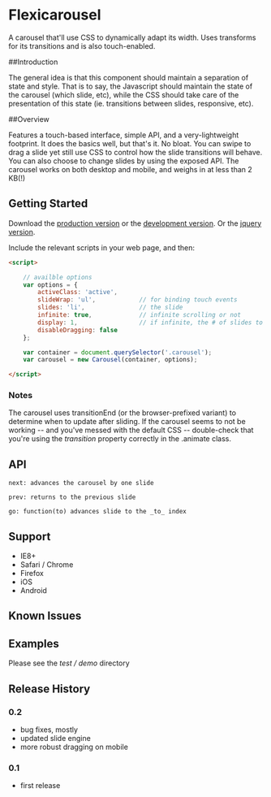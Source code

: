 # Flexicarousel

A carousel that'll use CSS to dynamically adapt its width. Uses transforms for its transitions and is also touch-enabled.

##Introduction

The general idea is that this component should maintain a separation of state and style. That is to say, the Javascript should maintain the state of the carousel (which slide, etc), while the CSS should take care of the presentation of this state (ie. transitions between slides, responsive, etc).

##Overview

Features a touch-based interface, simple API, and a very-lightweight footprint. It does the basics well, but that's it. No bloat.
You can swipe to drag a slide yet still use CSS to control how the slide transitions will behave. You can also choose to change slides by
using the exposed API. The carousel works on both desktop and mobile, and weighs in at less than 2 KB(!)

## Getting Started
Download the [production version][min] or the [development version][max]. Or the [jquery version][jquery].

[min]: https://github.com/apathetic/flexicarousel-3/blob/master/dist/flexicarousel.min.js
[max]: https://github.com/apathetic/flexicarousel-3/blob/master/dist/flexicarousel.js
[jquery]: https://github.com/apathetic/flexicarousel-3/blob/master/dist/jquery.flexicarousel.min.js

Include the relevant scripts in your web page, and then:

```html
<script>

	// availble options
	var options = {
		activeClass: 'active',
		slideWrap: 'ul',			// for binding touch events
		slides: 'li',				// the slide
		infinite: true,				// infinite scrolling or not
		display: 1,					// if infinite, the # of slides to "view ahead" ie. position offscreen
		disableDragging: false
	};

	var container = document.querySelector('.carousel');
	var carousel = new Carousel(container, options);

</script>
```

### Notes

The carousel uses transitionEnd (or the browser-prefixed variant) to determine when to update after sliding. If the carousel seems to not  be working -- and you've messed with the default CSS -- double-check that you're using the _transition_ property correctly in the .animate class.

## API

	next: advances the carousel by one slide

	prev: returns to the previous slide

	go: function(to) advances slide to the _to_ index


## Support
* IE8+
* Safari / Chrome
* Firefox
* iOS
* Android

## Known Issues

## Examples

Please see the _test / demo_ directory

## Release History

### 0.2
* bug fixes, mostly
* updated slide engine
* more robust dragging on mobile

### 0.1
* first release
